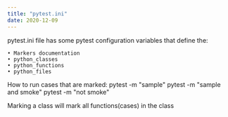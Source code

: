 ```yaml
---
title: "pytest.ini"
date: 2020-12-09
---
```


pytest.ini file has some pytest configuration variables that define the:

	• Markers documentation
	• python_classes
	• python_functions
	• python_files
	
  How to run cases that are marked:
	pytest -m "sample"
	pytest -m "sample and smoke"
	pytest -m "not smoke"
	
Marking a class will mark all functions(cases) in the class
